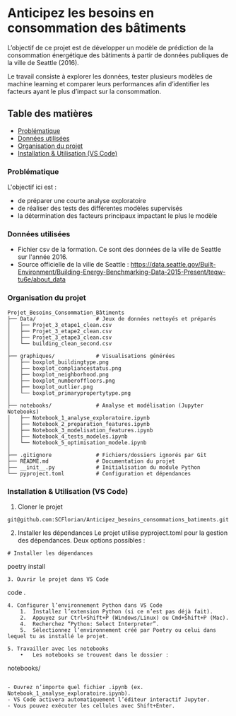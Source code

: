 # Anticipez les besoins en consommation des bâtiments
L’objectif de ce projet est de développer un modèle de prédiction de la consommation énergétique des bâtiments à partir de données publiques de la ville de Seattle (2016).

Le travail consiste à explorer les données, tester plusieurs modèles de machine learning et comparer leurs performances afin d’identifier les facteurs ayant le plus d’impact sur la consommation.

## Table des matières
- [Problématique](#problematique)
- [Données utilisées](#donnees-utilisees)
- [Organisation du projet](#organisan-du-projet)
- [Installation & Utilisation (VS Code)](#installation_&_utilisation_(_VS_Code_))


### Problématique
L'objectif ici est :
- de préparer une courte analyse exploratoire
- de réaliser des tests des différentes modèles supervisés
- la détermination des facteurs principaux impactant le plus le modèle

### Données utilisées
- Fichier csv de la formation. Ce sont des données de la ville de Seattle sur l'année 2016.
- Source officielle de la ville de Seattle : https://data.seattle.gov/Built-Environment/Building-Energy-Benchmarking-Data-2015-Present/teqw-tu6e/about_data

### Organisation du projet
```
Projet_Besoins_Consommation_Bâtiments
├── Data/                   # Jeux de données nettoyés et préparés
│   ├── Projet_3_etape1_clean.csv
│   ├── Projet_3_etape2_clean.csv
│   ├── Projet_3_etape3_clean.csv
│   └── building_clean_second.csv
│
├── graphiques/             # Visualisations générées
│   ├── boxplot_buildingtype.png
│   ├── boxplot_compliancestatus.png
│   ├── boxplot_neighborhood.png
│   ├── boxplot_numberoffloors.png
│   ├── boxplot_outlier.png
│   └── boxplot_primarypropertytype.png
│
├── notebooks/              # Analyse et modélisation (Jupyter Notebooks)
│   ├── Notebook_1_analyse_exploratoire.ipynb
│   ├── Notebook_2_preparation_features.ipynb
│   ├── Notebook_3_modelisation_features.ipynb
│   ├── Notebook_4_tests_modeles.ipynb
│   └── Notebook_5_optimisation_modele.ipynb
│
├── .gitignore              # Fichiers/dossiers ignorés par Git
├── README.md               # Documentation du projet
├── __init__.py             # Initialisation du module Python
└── pyproject.toml          # Configuration et dépendances
```
### Installation & Utilisation (VS Code)
1. Cloner le projet
```
git@github.com:SCFlorian/Anticipez_besoins_consommations_batiments.git
```
2. Installer les dépendances
Le projet utilise pyproject.toml pour la gestion des dépendances.
Deux options possibles :
```
# Installer les dépendances
```
poetry install
```
3. Ouvrir le projet dans VS Code
```
code .
```
4. Configurer l’environnement Python dans VS Code
	1.	Installez l’extension Python (si ce n’est pas déjà fait).
	2.	Appuyez sur Ctrl+Shift+P (Windows/Linux) ou Cmd+Shift+P (Mac).
	4.	Recherchez “Python: Select Interpreter”.
	5.	Sélectionnez l’environnement créé par Poetry ou celui dans lequel tu as installé le projet.

5. Travailler avec les notebooks
	•	Les notebooks se trouvent dans le dossier :
```
notebooks/
```

- Ouvrez n’importe quel fichier .ipynb (ex. Notebook_1_analyse_exploratoire.ipynb).
- VS Code activera automatiquement l’éditeur interactif Jupyter.
- Vous pouvez exécuter les cellules avec Shift+Enter.




